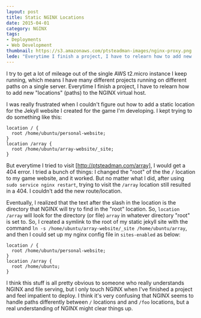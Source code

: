 ```yaml
---
layout: post
title: Static NGINX Locations
date: 2015-04-01
category: NGINX
tags:
- Deployments
- Web Development
thumbnail: https://s3.amazonaws.com/ptsteadman-images/nginx-proxy.png
lede: "Everytime I finish a project, I have to relearn how to add new 'locations' (paths) to the NGINX virtual host."
---
```


I try to get a lot of mileage out of the single AWS t2.micro instance I keep running, 
which means I have many different projects running on different paths on a single server.  Everytime I finish a project, I have to relearn how to add new "locations" (paths) to the NGINX virtual host.

I was really frustrated when I couldn't figure out how to add a static location for the Jekyll
website I created for the game I'm developing.  I kept trying to do something like this:

    location / {
      root /home/ubuntu/personal-website;
    }
    location /array {
      root /home/ubuntu/array-website/_site;
    }

But everytime I tried to visit [http://ptsteadman.com/array], I would get a 404 error.
I tried a bunch of things: I changed the "root" of the the `/` location to my game website, and it worked.  But no matter what I did, after using `sudo service nginx restart`,
trying to visit the `/array` location still resulted in a 404.  I couldn't add the new route/location.

Eventually, I realized that the text after the slash in the location is the directory that 
NGINX will try to find in the "root" location.  So, `location /array` will look for the directory (or file)
`array` in whatever directory "root" is set to.  So, I created a symlink to the root of my
static jekyll site with the command `ln -s /home/ubuntu/array-website/_site /home/ubuntu/array`, and 
then I could set up my nginx config file in `sites-enabled` as below:

    location / {
      root /home/ubuntu/personal-website;
    }
    location /array {
      root /home/ubuntu;
    }

I think this stuff is all pretty obvious to someone who really understands NGINX and file serving,
but I only touch NGINX when I've finished a project and feel impatient to deploy.  I think it's very confusing
that NGINX seems to handle paths differently between `/` locations and and `/foo` locations, 
but a real understanding of NGINX might clear things up.

